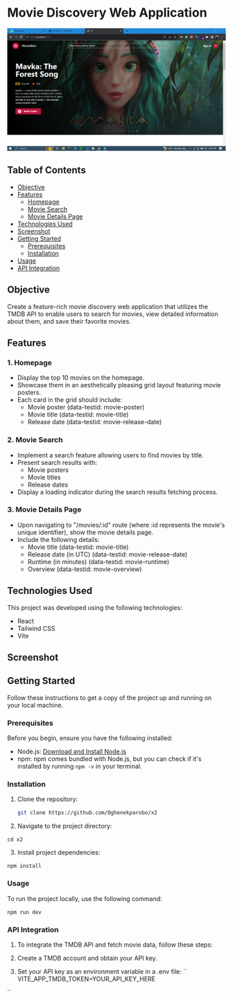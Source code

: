 # Movie Discovery Web Application

![Screenshot](src/assets/x2.PNG)

## Table of Contents

- [Objective](#objective)
- [Features](#features)
  - [Homepage](#1-homepage)
  - [Movie Search](#2-movie-search)
  - [Movie Details Page](#3-movie-details-page)
- [Technologies Used](#technologies-used)
- [Screenshot](#screenshot)
- [Getting Started](#getting-started)
  - [Prerequisites](#prerequisites)
  - [Installation](#installation)
- [Usage](#usage)
- [API Integration](#api-integration)

## Objective

Create a feature-rich movie discovery web application that utilizes the TMDB API to enable users to search for movies, view detailed information about them, and save their favorite movies.

## Features

### 1. Homepage

- Display the top 10 movies on the homepage.
- Showcase them in an aesthetically pleasing grid layout featuring movie posters.
- Each card in the grid should include:
  - Movie poster (data-testid: movie-poster)
  - Movie title (data-testid: movie-title)
  - Release date (data-testid: movie-release-date)

### 2. Movie Search

- Implement a search feature allowing users to find movies by title.
- Present search results with:
  - Movie posters
  - Movie titles
  - Release dates
- Display a loading indicator during the search results fetching process.

### 3. Movie Details Page

- Upon navigating to "/movies/:id" route (where :id represents the movie's unique identifier), show the movie details page.
- Include the following details:
  - Movie title (data-testid: movie-title)
  - Release date (in UTC) (data-testid: movie-release-date)
  - Runtime (in minutes) (data-testid: movie-runtime)
  - Overview (data-testid: movie-overview)

## Technologies Used

This project was developed using the following technologies:

- React
- Tailwind CSS
- Vite

## Screenshot

## Getting Started

Follow these instructions to get a copy of the project up and running on your local machine.

### Prerequisites

Before you begin, ensure you have the following installed:

- Node.js: [Download and Install Node.js](https://nodejs.org/)
- npm: npm comes bundled with Node.js, but you can check if it's installed by running `npm -v` in your terminal.

### Installation

1. Clone the repository:

   ```bash
   git clone https://github.com/Oghenekparobo/x2
   ```

2. Navigate to the project directory:

```
cd x2

```

3. Install project dependencies:

```
npm install
```

### Usage

To run the project locally, use the following command:

```
npm run dev
```

### API Integration

1. To integrate the TMDB API and fetch movie data, follow these steps:

2. Create a TMDB account and obtain your API key.

3. Set your API key as an environment variable in a .env file:
   ``
   VITE_APP_TMDB_TOKEN=YOUR_API_KEY_HERE

``
